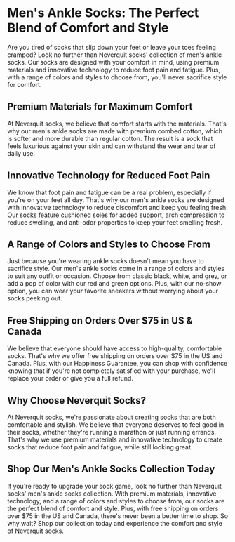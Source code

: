 # Men's Ankle Socks: The Perfect Blend of Comfort and Style

Are you tired of socks that slip down your feet or leave your toes feeling cramped? Look no further than Neverquit socks' collection of men's ankle socks. Our socks are designed with your comfort in mind, using premium materials and innovative technology to reduce foot pain and fatigue. Plus, with a range of colors and styles to choose from, you'll never sacrifice style for comfort.

## Premium Materials for Maximum Comfort

At Neverquit socks, we believe that comfort starts with the materials. That's why our men's ankle socks are made with premium combed cotton, which is softer and more durable than regular cotton. The result is a sock that feels luxurious against your skin and can withstand the wear and tear of daily use.

## Innovative Technology for Reduced Foot Pain

We know that foot pain and fatigue can be a real problem, especially if you're on your feet all day. That's why our men's ankle socks are designed with innovative technology to reduce discomfort and keep you feeling fresh. Our socks feature cushioned soles for added support, arch compression to reduce swelling, and anti-odor properties to keep your feet smelling fresh.

## A Range of Colors and Styles to Choose From

Just because you're wearing ankle socks doesn't mean you have to sacrifice style. Our men's ankle socks come in a range of colors and styles to suit any outfit or occasion. Choose from classic black, white, and grey, or add a pop of color with our red and green options. Plus, with our no-show option, you can wear your favorite sneakers without worrying about your socks peeking out.

## Free Shipping on Orders Over $75 in US & Canada

We believe that everyone should have access to high-quality, comfortable socks. That's why we offer free shipping on orders over $75 in the US and Canada. Plus, with our Happiness Guarantee, you can shop with confidence knowing that if you're not completely satisfied with your purchase, we'll replace your order or give you a full refund.

## Why Choose Neverquit Socks?

At Neverquit socks, we're passionate about creating socks that are both comfortable and stylish. We believe that everyone deserves to feel good in their socks, whether they're running a marathon or just running errands. That's why we use premium materials and innovative technology to create socks that reduce foot pain and fatigue, while still looking great.

## Shop Our Men's Ankle Socks Collection Today

If you're ready to upgrade your sock game, look no further than Neverquit socks' men's ankle socks collection. With premium materials, innovative technology, and a range of colors and styles to choose from, our socks are the perfect blend of comfort and style. Plus, with free shipping on orders over $75 in the US and Canada, there's never been a better time to shop. So why wait? Shop our collection today and experience the comfort and style of Neverquit socks.